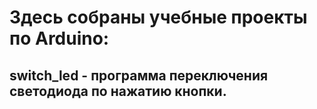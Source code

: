 # Здесь собраны учебные проекты по Arduino:

## switch_led - программа переключения светодиода по нажатию кнопки.
